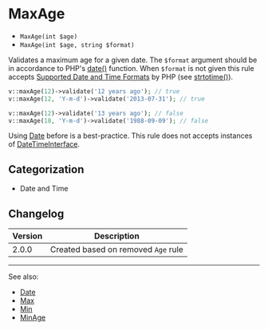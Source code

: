 # MaxAge

- `MaxAge(int $age)`
- `MaxAge(int $age, string $format)`

Validates a maximum age for a given date. The `$format` argument should be in
accordance to PHP's [date()][] function. When `$format` is not  given this rule
accepts [Supported Date and Time Formats][] by PHP (see [strtotime()][]).

```php
v::maxAge(12)->validate('12 years ago'); // true
v::maxAge(12, 'Y-m-d')->validate('2013-07-31'); // true

v::maxAge(12)->validate('13 years ago'); // false
v::maxAge(18, 'Y-m-d')->validate('1988-09-09'); // false
```

Using [Date](Date.md) before is a best-practice.
This rule does not accepts instances of [DateTimeInterface][].

## Categorization

- Date and Time

## Changelog

Version | Description
--------|-------------
  2.0.0 | Created based on removed `Age` rule

***
See also:

- [Date](Date.md)
- [Max](Max.md)
- [Min](Min.md)
- [MinAge](MinAge.md)

[date()]: http://php.net/date
[DateTimeInterface]: http://php.net/DateTimeInterface
[strtotime()]: http://php.net/strtotime
[Supported Date and Time Formats]: http://php.net/datetime.formats
